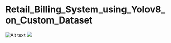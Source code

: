 ﻿# Retail_Billing_System_using_Yolov8_on_Custom_Dataset

![Alt text](i211769_i211715_M_FlowChart.svg)
<img src="/i211769_i211715_M_FlowChart.svg">
